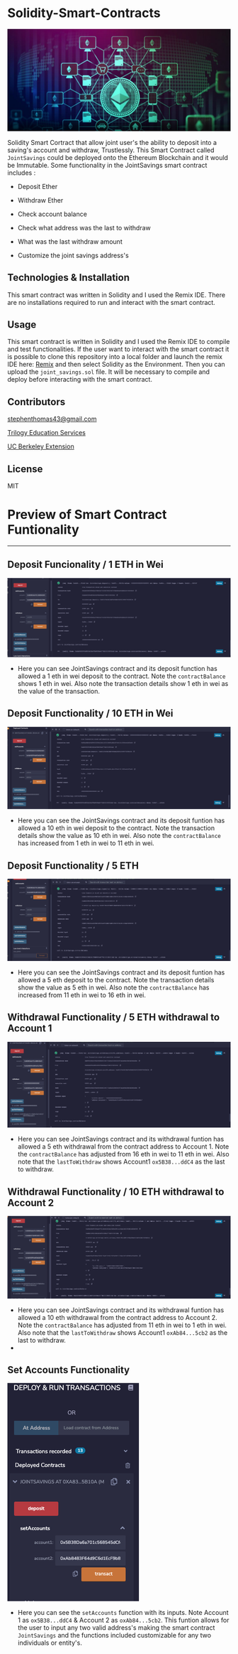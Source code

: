 # Solidity-Smart-Contracts

![eth_image](Resources/eth_image.png)


Solidity Smart Cortract that allow joint user's the ability to deposit into a saving's account and withdraw, Trustlessly. This Smart Contract called ``` JointSavings ``` could be deployed onto the Ethereum Blockchain and it would be Immutable. Some functionality in the JointSavings smart contract includes :

- Deposit Ether

- Withdraw Ether

- Check account balance

- Check what address was the last to withdraw

- What was the last withdraw amount

- Customize the joint savings address's 

## Technologies & Installation

This smart contract was written in Solidity and I used the Remix IDE. There are no installations required to run and interact with the smart contract.


## Usage

This smart contract is written in Solidity and I used the Remix IDE to compile and test functionalities. If the user want to interact with the smart contract it is possible to clone this repository into a local folder and launch the remix IDE here: [Remix](https://remix.ethereum.org/#optimize=false&runs=200&evmVersion=null&version=soljson-v0.8.7+commit.e28d00a7.js) and then select Solidity as the Environment. Then you can upload the ``` joint_savings.sol ``` file. It will be necessary to compile and deploy before interacting with the smart contract. 


## Contributors

stephenthomas43@gmail.com

[Trilogy Education Services](https://www.trilogyed.com/)

[UC Berkeley Extension ](https://extension.berkeley.edu/)



## License 

MIT


# Preview of Smart Contract Funtionality
---

## Deposit Funcionality / 1 ETH in Wei

![1_eth](Execution_Results/1_ethInWei_deposit.png)
- Here you can see JointSavings contract and its deposit function has allowed a 1 eth in wei deposit to the contract. Note the ``` contractBalance ``` shows 1 eth in wei. Also note the transaction details show 1 eth in wei as the value of the transaction. 

## Deposit Functionality / 10 ETH in Wei

![10_eth](Execution_Results/10_ethInWei_deposit.png)
- Here you can see the JointSavings contract and its deposit funtion has allowed a 10 eth in wei deposit to the contract. Note the transaction details show the value as 10 eth in wei. Also note the ``` contractBalance ``` has increased from 1 eth in wei to 11 eth in wei.

## Deposit Functionality / 5 ETH 

![5_eth](Execution_Results/5_eth_deposit.png)
- Here you can see the JointSavings contract and its deposit funtion has allowed a 5 eth deposit to the contract. Note the transaction details show the value as 5 eth in wei. Also note the ``` contractBalance ``` has increased from 11 eth in wei to 16 eth in wei.

## Withdrawal Functionality / 5 ETH withdrawal to Account 1

![5_eth](Execution_Results/5_eth_withdrawal_acct1.png)
- Here you can see JointSavings contract and its withdrawal funtion has allowed a 5 eth withdrawal from the contract address to Account 1. Note the ``` contractBalance ``` has adjusted from 16 eth in wei to 11 eth in wei. Also note that the ``` lastToWithdraw ``` shows Account1 ``` ox5B38...ddC4 ``` as the last to withdraw.

## Withdrawal Functionality / 10 ETH withdrawal to Account 2

![10_eth](Execution_Results/10_eth_withdrawal_acct2.png)
- Here you can see JointSavings contract and its withdrawal funtion has allowed a 10 eth withdrawal from the contract address to Account 2. Note the ``` contractBalance ``` has adjusted from 11 eth in wei to 1 eth in wei. Also note that the ``` lastToWithdraw ``` shows Account1 ``` oxAb84...5cb2 ``` as the last to withdraw.
- 
## Set Accounts Functionality

![setAccounts](Execution_Results/setAccounts_function.png)
- Here you can see the ``` setAccounts ``` function with its inputs. Note Account 1 as ``` ox5B38...ddC4 ``` & Account 2 as ``` oxAb84...5cb2 ```. This funtion allows for the user to input any two valid address's making the smart contract ``` JointSavings ``` and the functions included customizable for any two individuals or entity's.

